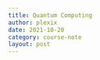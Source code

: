 ```yaml
---
title: Quantum Computing
author: plexix
date: 2021-10-20
category: course-note
layout: post
---
```


